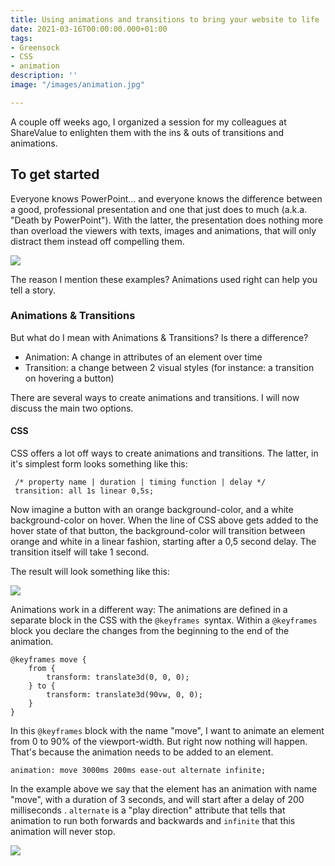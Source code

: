 ```yaml
---
title: Using animations and transitions to bring your website to life
date: 2021-03-16T00:00:00.000+01:00
tags:
- Greensock
- CSS
- animation
description: ''
image: "/images/animation.jpg"

---
```

<p class="lead">
A couple off weeks ago, I organized a session for my colleagues at ShareValue to enlighten them with the ins & outs of transitions and animations.</p>

## To get started

Everyone knows PowerPoint... and everyone knows the difference between a good, professional presentation and one that just does to much (a.k.a. "Death by PowerPoint"). With the latter, the presentation does nothing more than overload the viewers with texts, images and animations, that will only distract them instead off compelling them.

![](https://www.sharevalue.nl/images/sharevalue/blogs/great_power.png)

The reason I mention these examples? Animations used right can help you tell a story.

### Animations & Transitions

But what do I mean with Animations & Transitions? Is there a difference?

* Animation: A change in attributes of an element over time
* Transition: a change between 2 visual styles (for instance: a transition on hovering a button)

There are several ways to create animations and transitions. I will now discuss the main two options.

#### CSS

CSS offers a lot off ways to create animations and transitions. The latter, in it's simplest form looks something like this:

     /* property name | duration | timing function | delay */
     transition: all 1s linear 0,5s;

Now imagine a button with an orange background-color, and a white background-color on hover. When the line of CSS above gets added to the hover state of that button, the background-color will transition between orange and white in a linear fashion, starting after a 0,5 second delay. The transition itself will take 1 second. 

The result will look something like this: 

![](https://www.sharevalue.nl/images/sharevalue/blogs/hover-transition.gif)

Animations work in a different way: The animations are defined in a separate block in the CSS with the `@keyframes `syntax.  Within a `@keyframes` block you declare  the changes from the beginning to the end of the animation.

    @keyframes move {
    	from {
    		transform: translate3d(0, 0, 0);
    	} to {
    		transform: translate3d(90vw, 0, 0);
    	}
    }

In this `@keyframes` block with the name "move", I want to animate an element from 0 to 90% of the viewport-width. But right now nothing will happen. That's because the animation needs to be added to an element.

    animation: move 3000ms 200ms ease-out alternate infinite;

In the example above we say that the element has an animation with name "move", with a duration of 3 seconds, and will start after a delay of 200 milliseconds . `alternate` is a "play direction" attribute that tells that animation to run both forwards and backwards and `infinite` that this animation will never stop.

![](https://www.sharevalue.nl/images/sharevalue/blogs/keyframe-animation.gif)